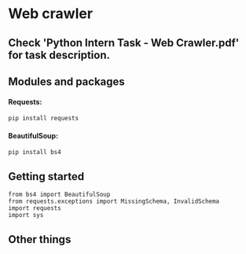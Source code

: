 # Web crawler
## Check 'Python Intern Task - Web Crawler.pdf' for task description.

## Modules and packages

#### Requests:
```
pip install requests
```

#### BeautifulSoup:
```
pip install bs4
```

## Getting started
```
from bs4 import BeautifulSoup
from requests.exceptions import MissingSchema, InvalidSchema
import requests
import sys
```
## Other things

